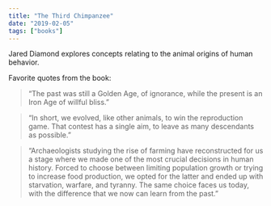```yaml
---
title: "The Third Chimpanzee"
date: "2019-02-05"
tags: ["books"]
---
```


Jared Diamond explores concepts relating to the animal origins of human behavior.

Favorite quotes from the book:

> “The past was still a Golden Age, of ignorance, while the present is an Iron Age of willful bliss.”

> “In short, we evolved, like other animals, to win the reproduction game. That contest has a single aim, to leave as many descendants as possible.”

> “Archaeologists studying the rise of farming have reconstructed for us a stage where we made one of the most crucial decisions in human history. Forced to choose between limiting population growth or trying to increase food production, we opted for the latter and ended up with starvation, warfare, and tyranny. The same choice faces us today, with the difference that we now can learn from the past.”
